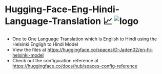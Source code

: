 # Hugging-Face-Eng-Hindi-Language-Translation 📈 ![logo](https://img.icons8.com/?size=100&id=sop9ROXku5bb&format=png&color=000000)

- One to One Language Translation which is English to Hindi using the Helsinki Engligh to Hindi Model 
- View the files at https://huggingface.co/spaces/D-Jaden02/en-hi-helsinki-model
- Check out the configuration reference at https://huggingface.co/docs/hub/spaces-config-reference
